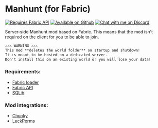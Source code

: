 ﻿# Manhunt (for Fabric)

[![Requires Fabric API](https://cdn.jsdelivr.net/npm/@intergrav/devins-badges@2/assets/cozy/requires/fabric-api_vector.svg)](https://modrinth.com/mod/fabric-api)
[![Available on Github](https://cdn.jsdelivr.net/npm/@intergrav/devins-badges@2/assets/cozy/available/github_vector.svg)](https://github.com/Libreh/Manhunt)
[![Chat with me on Discord](https://cdn.jsdelivr.net/npm/@intergrav/devins-badges@2/assets/cozy/social/discord-singular_vector.svg)](https://discord.gg/hdWw7SQpwf)

Server-side Manhunt mod based on Fabric.
This means that the mod isn't required on the client for you to be able to join.

```txt
⚠️⚠️⚠️ WARNING ⚠️⚠️⚠️
This mod **deletes the world folder** on startup and shutdown!
It is meant to be hosted on a dedicated server.
Don't install this on an existing world or you will lose your data!
```

### Requirements:

- [Fabric loader](https://fabricmc.net/use/installer/)
- [Fabric API](https://modrinth.com/mod/fabric-api)
- [SQLib](https://modrinth.com/plugin/sqlib)

### Mod integrations:

- [Chunky](https://modrinth.com/plugin/chunky)
- [LuckPerms](https://modrinth.com/mod/luckperms)
